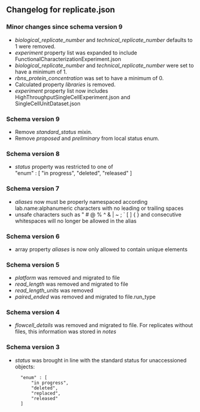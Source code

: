 ## Changelog for replicate.json

### Minor changes since schema version 9

* *biological_replicate_number* and *technical_replicate_number* defaults to 1 were removed.
* *experiment* property list was expanded to include FunctionalCharacterizationExperiment.json 
* *biological_replicate_number* and *technical_replicate_number* were set to have a minimum of 1.
* *rbns_protein_concentration* was set to have a minimum of 0.
* Calculated property *libraries* is removed.
* *experiment* property list now includes HighThroughputSingleCellExperiment.json and SingleCellUnitDataset.json

### Schema version 9

* Remove *standard_status* mixin.
* Remove *proposed* and *preliminary* from local status enum.

### Schema version 8

* *status* property was restricted to one of  
    "enum" : [
        "in progress",
        "deleted",
        "released"
    ]

### Schema version 7

* *aliases* now must be properly namespaced according lab.name:alphanumeric characters with no leading or trailing spaces
* unsafe characters such as " # @ % ^ & | ~ ; ` [ ] { } and consecutive whitespaces will no longer be allowed in the alias

### Schema version 6

* array property *aliases* is now only allowed to contain unique elements

### Schema version 5

* *platform* was removed and migrated to file
* *read_length* was removed and migrated to file
* *read_length_units* was removed
* *paired_ended* was removed and migrated to file.run_type

### Schema version 4

* *flowcell_details* was removed and migrated to file.  For replicates without files, this information was stored in *notes*

### Schema version 3

* *status* was brought in line with the standard status for unaccessioned objects:

	    "enum" : [
	        "in progress",
	        "deleted",
	        "replaced",
	        "released"
	    ]
   
